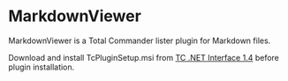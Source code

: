# MarkdownViewer

MarkdownViewer is a Total Commander lister plugin for Markdown files.

Download and install TcPluginSetup.msi from [TC .NET Interface 1.4](https://sourceforge.net/projects/tcdotnetinterface/files/) before plugin installation.
